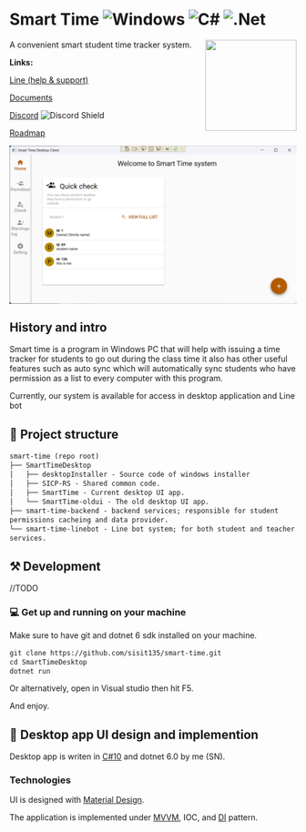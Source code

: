 # Smart Time ![Windows](https://img.shields.io/badge/Windows-0078D6?style=for-the-badge&logo=windows&logoColor=white) ![C#](https://img.shields.io/badge/c%23-%23239120.svg?style=for-the-badge&logo=c-sharp&logoColor=white) ![.Net](https://img.shields.io/badge/.NET-5C2D91?style=for-the-badge&logo=.net&logoColor=white)
<img align="right" width="160px" height="160px" src="/SmartTimeDesktop/SmartTime/Resources/smart_toilet_register.png">
A convenient smart student time tracker system.

**Links:**

[Line (help & support)]()

[Documents](https://1drv.ms/f/s!AtKx-CQIOZgigdl63O22WuDOluoLzg)

[Discord](https://discord.gg/P7AStcdZGt) ![Discord Shield](https://discordapp.com/api/guilds/986609909233750076/widget.png?style=shield)

[Roadmap](https://trello.com/b/Ey8l51s7/smart-time)

<img align="center" src="/images/ui-prototype-1.png">


## History and intro
Smart time is a program in Windows PC that will help with issuing a time tracker for
students to go out during the class time it also has other useful features such as
auto sync which will automatically sync students who have permission as a list to
every computer with this program.

Currently, our system is available for access in desktop application and Line bot 
## 📂 Project structure

```
smart-time (repo root)
├── SmartTimeDesktop
│   ├── desktopInstaller - Source code of windows installer
│   ├── SICP-RS - Shared common code.
│   ├── SmartTime - Current desktop UI app.
│   └── SmartTime-oldui - The old desktop UI app.
├── smart-time-backend - backend services; responsible for student permissions cacheing and data provider.
└── smart-time-linebot - Line bot system; for both student and teacher services.  
```

## ⚒️ Development
//TODO

### 💻 Get up and running on your machine
Make sure to have git and dotnet 6 sdk installed on your machine. 
```console
git clone https://github.com/sisit135/smart-time.git
cd SmartTimeDesktop
dotnet run
```
Or alternatively, open in Visual studio then hit F5.

And enjoy.

## 📐 Desktop app UI design and implemention
Desktop app is writen in [C#10](https://www.blognone.com/node/125746) and dotnet 6.0 by me (SN).

### Technologies
UI is designed with [Material Design](https://material.io/design).

The application is implemented under [MVVM](https://en.wikipedia.org/wiki/Model%E2%80%93view%E2%80%93viewmodel), IOC, and [DI](https://en.wikipedia.org/wiki/Dependency_injection#C#) pattern.
